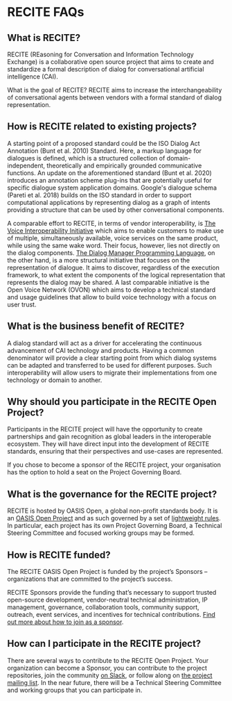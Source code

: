 # RECITE FAQs 

## What is RECITE? 
RECITE (REasoning for Conversation and Information Technology Exchange) is a collaborative open source project that aims to create and standardize a formal description of dialog for conversational artificial intelligence (CAI).
 
What is the goal of RECITE? 
RECITE aims to increase the interchangeability of conversational agents between vendors with a formal standard of dialog representation.  
 
## How is RECITE related to existing projects? 
A starting point of a proposed standard could be the ISO Dialog Act Annotation (Bunt et al. 2010) Standard. Here, a markup language for dialogues is defined, which is a structured collection of domain-independent, theoretically and empirically grounded communicative functions. An update on the aforementioned standard (Bunt et al. 2020) introduces an annotation scheme plug-ins that are potentially useful for specific dialogue system application domains. Google's dialogue schema (Pareti et al. 2018) builds on the ISO standard in order to support computational applications by representing dialog as a graph of intents providing a structure that can be used by other conversational components. 

A comparable effort to RECITE, in terms of vendor interoperability, is [The Voice Interoperability Initiative](https://developer.amazon.com/en-US/alexa/voice-interoperability) which aims to enable customers to make use of multiple, simultaneously available, voice services on the same product, while using the same wake word. Their focus, however, lies not directly on the dialog components. [The Dialog Manager Programming Language](https://www.w3.org/2019/04/dmpl/), on the other hand, is a more structural initiative that focuses on the representation of dialogue. It aims to discover, regardless of the execution framework, to what extent the components of the logical representation that represents the dialog may be shared. A last comparable initiative is the Open Voice Network (OVON) which aims to develop a technical standard and usage guidelines that allow to build voice technology with a focus on user trust.

## What is the business benefit of RECITE? 
A dialog standard will act as a driver for accelerating the continuous advancement of CAI technology and products. Having a common denominator will provide a clear starting point from which dialog systems can be adapted and transferred to be used for different purposes. Such interoperability will allow users to migrate their implementations from one technology or domain to another.
 
## Why should you participate in the RECITE Open Project?  
Participants in the  RECITE project will have the opportunity to create partnerships and gain recognition as global leaders in the interoperable ecosystem. They will have direct input into the development of RECITE standards, ensuring that their perspectives and use-cases are represented.

If you chose to become a sponsor of the RECITE project, your organisation has the option to hold a seat on the Project Governing Board.

## What is the governance for the RECITE project?
RECITE is hosted by OASIS Open, a global non-profit standards body. It is an [OASIS Open Project](https://www.oasis-open.org/open-projects/) and as such governed by a set of [lightweight rules](https://github.com/oasis-open-projects/documentation/blob/master/board-docs/open-projects-rules.md). In particular, each project has its own Project Governing Board, a Technical Steering Committee and focused working groups may be formed. 

## How is RECITE funded? 
The RECITE OASIS Open Project is funded by the project’s Sponsors – organizations that are committed to the project’s success.

RECITE Sponsors provide the funding that’s necessary to support trusted open-source development, vendor-neutral technical administration, IP management, governance,
collaboration tools, community support, outreach, event services, and incentives for technical contributions. [Find out more about how to join as a sponsor](https://www.oasis-open.org/join/#membership-dues-op).

## How can I participate in the RECITE project?
There are several ways to contribute to the RECITE Open Project. Your organization can become a Sponsor, you can contribute to the project repositories, join the community [on Slack](https://join.slack.com/t/recite-oasis-op/shared_invite/zt-1090otqt0-g1DtbVpInltQ5CHDgQiGtw), or follow along on [the project mailing list](https://lists.oasis-open-projects.org/g/recite-oasis). In the near future, there will be a Technical Steering Committee and working groups that you can participate in.
 
